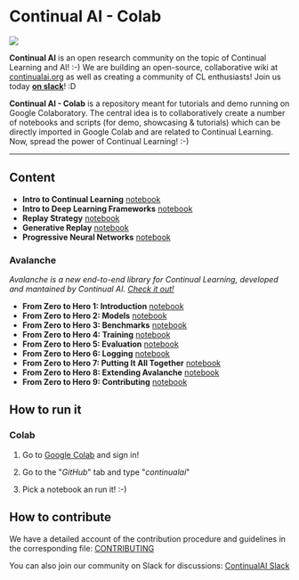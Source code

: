 # Continual AI - Colab 
<img src="https://continualai.herokuapp.com/badge.svg">

**Continual AI** is an open research community on the topic of Continual Learning and AI! :-)
We are building an open-source, collaborative wiki at [continualai.org](http://continualai.org) as well as creating a community of CL enthusiasts! Join us today **[on slack](https://continualai.herokuapp.com)**! :D

**Continual AI - Colab** is a repository meant for tutorials and demo running on Google Colaboratory. The central idea is to collaboratively create a number of notebooks and scripts (for demo, showcasing & tutorials) which can be directly imported in Google Colab and are related to Continual Learning. Now, spread the power of Continual Learning! :-)

---

## Content

- **Intro to Continual Learning** [notebook](./notebooks/intro_to_continual_learning.ipynb)
- **Intro to Deep Learning Frameworks** [notebook](./notebooks/intro_to_dl_frameworks.ipynb)
- **Replay Strategy** [notebook](./notebooks/CL_via_simple_rehearsal.ipynb)
- **Generative Replay** [notebook](./notebooks/intro_to_generative_replay.ipynb)
- **Progressive Neural Networks** [notebook](./notebooks/CL_via_PNN.ipynb)

### Avalanche
*Avalanche is a new end-to-end library for Continual Learning, developed and mantained by Continual AI. [Check it out!](github.com/continualAI/avalanche)*

- **From Zero to Hero 1: Introduction** [notebook](notebooks/avalanche/introduction.ipynb)
- **From Zero to Hero 2: Models** [notebook](notebooks/avalanche/models.ipynb)
- **From Zero to Hero 3: Benchmarks** [notebook](notebooks/avalanche/2.-benchmarks.ipynb)
- **From Zero to Hero 4: Training** [notebook](notebooks/avalanche/3.-training.ipynb)
- **From Zero to Hero 5: Evaluation** [notebook](notebooks/avalanche/4.-evaluation.ipynb)
- **From Zero to Hero 6: Logging** [notebook](notebooks/avalanche/loggers.ipynb)
- **From Zero to Hero 7: Putting It All Together** [notebook](notebooks/avalanche/6.-putting-all-together.ipynb)
- **From Zero to Hero 8: Extending Avalanche** [notebook](notebooks/avalanche/5.-extending-avalanche.ipynb)
- **From Zero to Hero 9: Contributing** [notebook](notebooks/avalanche/6.-contribute-to-avalanche.ipynb)

## How to run it

### Colab
1. Go to [Google Colab](https://colab.research.google.com) and sign in!

2. Go to the "*GitHub*" tab and type "*continualai*"

3. Pick a notebook an run it! :-)

## How to contribute

We have a detailed account of the contribution procedure and guidelines in the corresponding file: [CONTRIBUTING](CONTRIBUTING.md)

You can also join our community on Slack for discussions: [ContinualAI Slack](https://continualai.herokuapp.com/)

